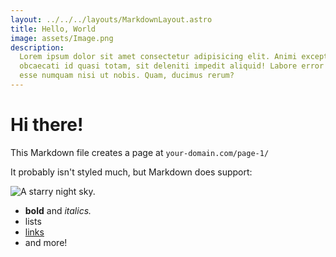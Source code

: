 ```yaml
---
layout: ../../../layouts/MarkdownLayout.astro
title: Hello, World
image: assets/Image.png
description:
  Lorem ipsum dolor sit amet consectetur adipisicing elit. Animi excepturi rem
  obcaecati id quasi totam, sit deleniti impedit aliquid! Labore error recusandae
  esse numquam nisi ut nobis. Quam, ducimus rerum?
---
```


# Hi there!

This Markdown file creates a page at `your-domain.com/page-1/`

It probably isn't styled much, but Markdown does support:

![A starry night sky.](assets/Image.png)

- **bold** and _italics._
- lists
- [links](https://astro.build)
- and more!
